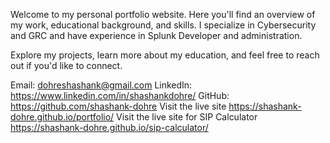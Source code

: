 Welcome to my personal portfolio website. Here you'll find an overview of my work, educational background, and skills. I specialize in Cybersecurity and GRC and have experience in Splunk Developer and administration.

Explore my projects, learn more about my education, and feel free to reach out if you'd like to connect.

Email: dohreshashank@gmail.com
LinkedIn: https://www.linkedin.com/in/shashankdohre/
GitHub: https://github.com/shashank-dohre
Visit the live site https://shashank-dohre.github.io/portfolio/
Visit the live site for SIP Calculator https://shashank-dohre.github.io/sip-calculator/
